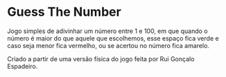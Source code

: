 # Guess The Number

Jogo simples de adivinhar um número entre 1 e 100, em que
quando o número é maior do que aquele que escolhemos, esse espaço fica
verde e caso seja menor fica vermelho, ou se acertou no número fica
amarelo.

Criado a partir de uma versão física do jogo feita por
Rui Gonçalo Espadeiro.
